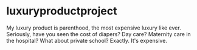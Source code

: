 # luxuryproductproject
My luxury product is parenthood, the most expensive luxury like ever. Seriously, have you seen the cost of diapers? Day care? Maternity care in the hospital? What about private school? Exactly. It's expensive. 

